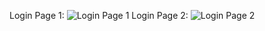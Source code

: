 Login Page 1:
![Login Page 1](https://github.com/user-attachments/assets/dccf99dc-7360-498d-aba2-c76644407519)
Login Page 2:
![Login Page 2](https://github.com/user-attachments/assets/f8cc8412-d4fd-47d9-a1e5-30f81e825685)
